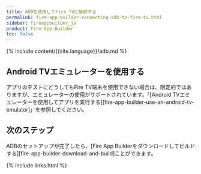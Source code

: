 ```yaml
---
title: ADBを使用してFire TVに接続する
permalink: fire-app-builder-connecting-adb-to-fire-tv.html
sidebar: fireappbuilder_ja
product: Fire App Builder
toc: false
---
```


{% include content/{{site.language}}/adb.md %}

## Android TVエミュレーターを使用する

アプリのテストにどうしてもFire TV端末を使用できない場合は、限定的ではありますが、エミュレーターの使用がサポートされています。「[Android TVエミュレーターを使用してアプリを実行する][fire-app-builder-use-an-android-tv-emulator]」を参照してください。

## 次のステップ

ADBのセットアップが完了したら、[Fire App Builderをダウンロードしてビルドする][fire-app-builder-download-and-build]ことができます。

{% include links.html %}

